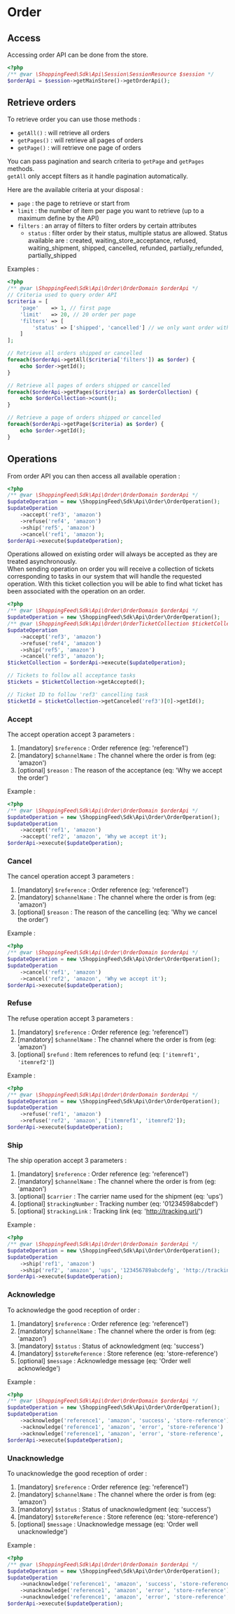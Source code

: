 # Order

## Access

Accessing order API can be done from the store.

```php
<?php
/** @var \ShoppingFeed\Sdk\Api\Session\SessionResource $session */
$orderApi = $session->getMainStore()->getOrderApi();
```

## Retrieve orders

To retrieve order you can use those methods :
- `getAll()` : will retrieve all orders
- `getPages()` : will retrieve all pages of orders
- `getPage()` : will retrieve one page of orders

You can pass pagination and search criteria to `getPage` and `getPages` methods.  
`getAll` only accept filters as it handle pagination automatically.  
  
Here are the available criteria at your disposal :
- `page` : the page to retrieve or start from
- `limit` : the number of item per page you want to retrieve (up to a maximum define by the API)
- `filters` : an array of filters to filter orders by certain attributes
    - `status` : filter order by their status, multiple status are allowed. Status available are : created, 
    waiting_store_acceptance, refused, waiting_shipment, shipped, cancelled, refunded, partially_refunded, 
    partially_shipped

Examples :
```php
<?php
/** @var \ShoppingFeed\Sdk\Api\Order\OrderDomain $orderApi */
// Criteria used to query order API
$criteria = [
    'page'    => 1, // first page
    'limit'   => 20, // 20 order per page
    'filters' => [
        'status' => ['shipped', 'cancelled'] // we only want order with shipped or cancelled status
    ]
];

// Retrieve all orders shipped or cancelled
foreach($orderApi->getAll($criteria['filters']) as $order) {
    echo $order->getId();
}

// Retrieve all pages of orders shipped or cancelled
foreach($orderApi->getPages($criteria) as $orderCollection) {
    echo $orderCollection->count();
}

// Retrieve a page of orders shipped or cancelled
foreach($orderApi->getPage($criteria) as $order) {
    echo $order->getId();
}
```

## Operations

From order API you can then access all available operation :
```php
<?php
/** @var \ShoppingFeed\Sdk\Api\Order\OrderDomain $orderApi */
$updateOperation = new \ShoppingFeed\Sdk\Api\Order\OrderOperation();
$updateOperation
    ->accept('ref3', 'amazon')
    ->refuse('ref4', 'amazon')
    ->ship('ref5', 'amazon')
    ->cancel('ref1', 'amazon');
$orderApi->execute($updateOperation);
```

Operations allowed on existing order will always be accepted as they are treated asynchronously.  
When sending operation on order you will receive a collection of tickets corresponding to tasks in our system 
that will handle the requested operation.
With this ticket collection you will be able to find what ticket has been associated with the operation on an order.

```php
<?php
/** @var \ShoppingFeed\Sdk\Api\Order\OrderDomain $orderApi */
$updateOperation = new \ShoppingFeed\Sdk\Api\Order\OrderOperation();
/** @var \ShoppingFeed\Sdk\Api\Order\OrderTicketCollection $ticketCollection */
$updateOperation
    ->accept('ref3', 'amazon')
    ->refuse('ref4', 'amazon')
    ->ship('ref5', 'amazon')
    ->cancel('ref3', 'amazon');
$ticketCollection = $orderApi->execute($updateOperation);

// Tickets to follow all acceptance tasks
$tickets = $ticketCollection->getAccepted();

// Ticket ID to follow 'ref3' cancelling task
$ticketId = $ticketCollection->getCanceled('ref3')[0]->getId();
```

### Accept

The accept operation accept 3 parameters :
1. [mandatory] `$reference` : Order reference (eg: 'reference1') 
2. [mandatory] `$channelName` : The channel where the order is from (eg: 'amazon') 
3. [optional] `$reason` : The reason of the acceptance (eq: 'Why we accept the order') 

Example :
```php
<?php
/** @var \ShoppingFeed\Sdk\Api\Order\OrderDomain $orderApi */
$updateOperation = new \ShoppingFeed\Sdk\Api\Order\OrderOperation();
$updateOperation
    ->accept('ref1', 'amazon')
    ->accept('ref2', 'amazon', 'Why we accept it');
$orderApi->execute($updateOperation);
```

### Cancel

The cancel operation accept 3 parameters :
1. [mandatory] `$reference` : Order reference (eg: 'reference1') 
2. [mandatory] `$channelName` : The channel where the order is from (eg: 'amazon') 
3. [optional] `$reason` : The reason of the cancelling (eq: 'Why we cancel the order') 

Example :
```php
<?php
/** @var \ShoppingFeed\Sdk\Api\Order\OrderDomain $orderApi */
$updateOperation = new \ShoppingFeed\Sdk\Api\Order\OrderOperation();
$updateOperation
    ->cancel('ref1', 'amazon')
    ->cancel('ref2', 'amazon', 'Why we accept it');
$orderApi->execute($updateOperation);
```

### Refuse

The refuse operation accept 3 parameters :
1. [mandatory] `$reference` : Order reference (eg: 'reference1') 
2. [mandatory] `$channelName` : The channel where the order is from (eg: 'amazon') 
3. [optional] `$refund` : Item references to refund (eq: `['itemref1', 'itemref2']`) 

Example :
```php
<?php
/** @var \ShoppingFeed\Sdk\Api\Order\OrderDomain $orderApi */
$updateOperation = new \ShoppingFeed\Sdk\Api\Order\OrderOperation();
$updateOperation
    ->refuse('ref1', 'amazon')
    ->refuse('ref2', 'amazon', ['itemref1', 'itemref2']);
$orderApi->execute($updateOperation);
```

### Ship

The ship operation accept 3 parameters :
1. [mandatory] `$reference` : Order reference (eg: 'reference1') 
2. [mandatory] `$channelName` : The channel where the order is from (eg: 'amazon') 
3. [optional] `$carrier` : The carrier name used for the shipment (eq: 'ups') 
3. [optional] `$trackingNumber` : Tracking number (eq: '01234598abcdef') 
3. [optional] `$trackingLink` : Tracking link (eq: 'http://tracking.url/') 

Example :
```php
<?php
/** @var \ShoppingFeed\Sdk\Api\Order\OrderDomain $orderApi */
$updateOperation = new \ShoppingFeed\Sdk\Api\Order\OrderOperation();
$updateOperation
    ->ship('ref1', 'amazon')
    ->ship('ref2', 'amazon', 'ups', '123456789abcdefg', 'http://tracking.url/');
$orderApi->execute($updateOperation);
```
### Acknowledge

To acknowledge the good reception of order :
1. [mandatory] `$reference` : Order reference (eg: 'reference1') 
2. [mandatory] `$channelName` : The channel where the order is from (eg: 'amazon') 
3. [mandatory] `$status` : Status of acknowledgment (eq: 'success') 
4. [mandatory] `$storeReference` : Store reference (eq: 'store-reference') 
5. [optional] `$message` : Acknowledge message  (eq: 'Order well acknowledge') 

Example :
```php
<?php
/** @var \ShoppingFeed\Sdk\Api\Order\OrderDomain $orderApi */
$updateOperation = new \ShoppingFeed\Sdk\Api\Order\OrderOperation();
$updateOperation
    ->acknowledge('reference1', 'amazon', 'success', 'store-reference')
    ->acknowledge('reference1', 'amazon', 'error', 'store-reference')
    ->acknowledge('reference1', 'amazon', 'error', 'store-reference', 'Order well acknowledged');
$orderApi->execute($updateOperation);
```

### Unacknowledge

To unacknowledge the good reception of order :
1. [mandatory] `$reference` : Order reference (eg: 'reference1') 
2. [mandatory] `$channelName` : The channel where the order is from (eg: 'amazon') 
3. [mandatory] `$status` : Status of unacknowledgment (eq: 'success') 
4. [mandatory] `$storeReference` : Store reference (eq: 'store-reference') 
5. [optional] `$message` : Unacknowledge message  (eq: 'Order well unacknowledge') 

Example :
```php
<?php
/** @var \ShoppingFeed\Sdk\Api\Order\OrderDomain $orderApi */
$updateOperation = new \ShoppingFeed\Sdk\Api\Order\OrderOperation();
$updateOperation
    ->unacknowledge('reference1', 'amazon', 'success', 'store-reference')
    ->unacknowledge('reference1', 'amazon', 'error', 'store-reference')
    ->unacknowledge('reference1', 'amazon', 'error', 'store-reference', 'Order well unacknowledged');
$orderApi->execute($updateOperation);
```
